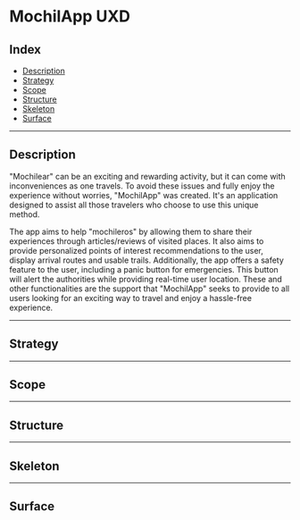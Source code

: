 # MochilApp UXD

## Index
- [Description](#description)
- [Strategy](#strategy)
- [Scope](#scope)
- [Structure](#structure)
- [Skeleton](#skeleton)
- [Surface](#surface)

---

## Description
"Mochilear" can be an exciting and rewarding activity, but it can come with inconveniences as one travels. To avoid these issues and fully enjoy the experience without worries, "MochilApp" was created. It's an application designed to assist all those travelers who choose to use this unique method.

The app aims to help "mochileros" by allowing them to share their experiences through articles/reviews of visited places. It also aims to provide personalized points of interest recommendations to the user, display arrival routes and usable trails. Additionally, the app offers a safety feature to the user, including a panic button for emergencies. This button will alert the authorities while providing real-time user location. These and other functionalities are the support that "MochilApp" seeks to provide to all users looking for an exciting way to travel and enjoy a hassle-free experience. 

---
## Strategy

---
## Scope

---
## Structure


---

## Skeleton


---

## Surface



